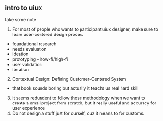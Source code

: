 ## intro to uiux
take some note

1. For most of people who wants to participant uiux designer, make sure to learn user-centered design proces. 
  - foundational research
  - needs evaluation
  - ideation
  - prototyping - how-fi/high-fi
  - user validation
  - iteration
2. Contextual Design: Defining Customer-Centered System
  - that book sounds boring but actually it teachs us real hard skill
3. it seems redundent to follow those methodology when we want to create a small project from scratch, but it really useful and accuracy for user experience
4. Do not design a stuff just for ourself, cuz it means to for customs. 

